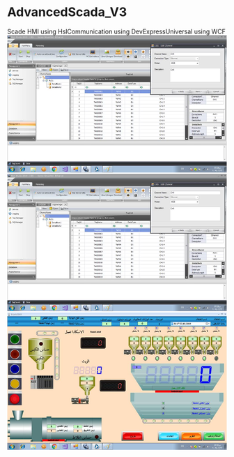 # AdvancedScada_V3
Scade HMI 
using HslCommunication 
using DevExpressUniversal 
using WCF
![](images/1.jpg)
![](images/2.jpg)
![](images/3.jpg)

